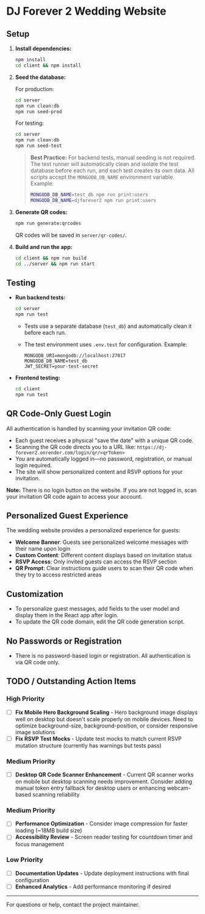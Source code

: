 # DJ Forever 2 Wedding Website

## Setup

1. **Install dependencies:**

   ```sh
   npm install
   cd client && npm install
   ```

2. **Seed the database:**

   For production:

   ```sh
   cd server
   npm run clean:db
   npm run seed-prod
   ```

   For testing:

   ```sh
   cd server
   npm run clean:db
   npm run seed-test
   ```

   > **Best Practice:** For backend tests, manual seeding is not required. The test runner will automatically clean and isolate the test database before each run, and each test creates its own data.
   > All scripts accept the `MONGODB_DB_NAME` environment variable. Example:
   >
   > ```sh
   > MONGODB_DB_NAME=test_db npm run print:users
   > MONGODB_DB_NAME=djforever2 npm run print:users
   > ```

3. **Generate QR codes:**

   ```sh
   npm run generate:qrcodes
   ```

   QR codes will be saved in `server/qr-codes/`.

4. **Build and run the app:**

   ```sh
   cd client && npm run build
   cd ../server && npm run start
   ```

## Testing

- **Run backend tests:**

  ```sh
  cd server
  npm run test
  ```

  - Tests use a separate database (`test_db`) and automatically clean it before each run.
  - The test environment uses `.env.test` for configuration. Example:

    ```env
    MONGODB_URI=mongodb://localhost:27017
    MONGODB_DB_NAME=test_db
    JWT_SECRET=your-test-secret
    ```

- **Frontend testing:**

  ```sh
  cd client
  npm run test
  ```

## QR Code-Only Guest Login

All authentication is handled by scanning your invitation QR code:

- Each guest receives a physical "save the date" with a unique QR code.
- Scanning the QR code directs you to a URL like:
  `https://dj-forever2.onrender.com/login/qr/<qrToken>`
- You are automatically logged in—no password, registration, or manual login required.
- The site will show personalized content and RSVP options for your invitation.

**Note:** There is no login button on the website. If you are not logged in, scan your invitation QR code again to access your account.

## Personalized Guest Experience

The wedding website provides a personalized experience for guests:

- **Welcome Banner**: Guests see personalized welcome messages with their name upon login
- **Custom Content**: Different content displays based on invitation status
- **RSVP Access**: Only invited guests can access the RSVP section
- **QR Prompt**: Clear instructions guide users to scan their QR code when they try to access restricted areas

## Customization

- To personalize guest messages, add fields to the user model and display them in the React app after login.
- To update the QR code domain, edit the QR code generation script.

## No Passwords or Registration

- There is no password-based login or registration. All authentication is via QR code only.

## TODO / Outstanding Action Items

### High Priority

- [ ] **Fix Mobile Hero Background Scaling** - Hero background image displays well on desktop but doesn't scale properly on mobile devices. Need to optimize background-size, background-position, or consider responsive image solutions
- [ ] **Fix RSVP Test Mocks** - Update test mocks to match current RSVP mutation structure (currently has warnings but tests pass)

### Medium Priority

- [ ] **Desktop QR Code Scanner Enhancement** - Current QR scanner works on mobile but desktop scanning needs improvement. Consider adding manual token entry fallback for desktop users or enhancing webcam-based scanning reliability

### Medium Priority

- [ ] **Performance Optimization** - Consider image compression for faster loading (~18MB build size)
- [ ] **Accessibility Review** - Screen reader testing for countdown timer and focus management

### Low Priority

- [ ] **Documentation Updates** - Update deployment instructions with final configuration
- [ ] **Enhanced Analytics** - Add performance monitoring if desired

---

For questions or help, contact the project maintainer.

